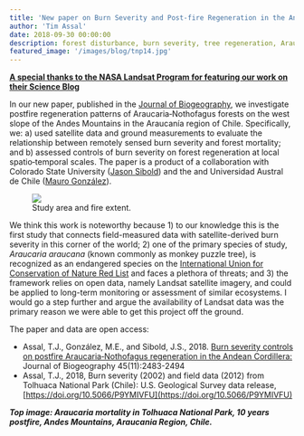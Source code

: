 ```yaml
---
title: 'New paper on Burn Severity and Post-fire Regeneration in the Andean Cordillera, Chile'
author: 'Tim Assal'
date: 2018-09-30 00:00:00
description: forest disturbance, burn severity, tree regeneration, Araucaria-Nothofagus, science communication
featured_image: '/images/blog/tnp14.jpg'
---
```


[**A special thanks to the NASA Landsat Program for featuring our work on their Science Blog**](https://landsat.gsfc.nasa.gov/article/looking-burn-severity-and-post-fire-forest-regeneration-chiles-andean-cordillera-home)

In our new paper, published in the [Journal of Biogeography](https://onlinelibrary.wiley.com/doi/10.1111/jbi.13428), we investigate postfire regeneration patterns of Araucaria‐Nothofagus forests on the west slope of the Andes Mountains in the Araucanía region of Chile. Specifically, we: a) used satellite data and ground measurements to evaluate the relationship between remotely sensed burn severity and forest mortality; and b) assessed controls of burn severity on forest regeneration at local spatio‐temporal scales. The paper is a product of a collaboration with Colorado State University ([Jason Sibold](http://www.biogeography.colostate.edu/)) and the and Universidad Austral de Chile ([Mauro González](http://www.forestal.uach.cl/instituto/conservacion-biodiversidad-territorio/academicos/mauro-gonzalez.php)).

<figure>
  <img src='../../images/blog/Figure1_fire_extent.jpg'>
  <figcaption>Study area and fire extent.</figcaption>
</figure>

We think this work is noteworthy because 1) to our knowledge this is the first study that connects field-measured data with satellite-derived burn severity in this corner of the world; 2) one of the primary species of study, *Araucaria araucana* (known commonly as monkey puzzle tree), is recognized as an endangered species on the [International Union for Conservation of Nature Red List](https://www.iucnredlist.org/) and faces a plethora of threats; and 3) the framework relies on open data, namely Landsat satellite imagery, and could be applied to long-term monitoring or assessment of similar ecosystems. I would go a step further and argue the availability of Landsat data was the primary reason we were able to get this project off the ground.

The paper and data are open access: 
+ Assal, T.J., González, M.E., and Sibold, J.S., 2018. [Burn severity controls on postfire Araucaria‐Nothofagus regeneration in the Andean Cordillera:](https://onlinelibrary.wiley.com/doi/10.1111/jbi.13428) Journal of Biogeography 45(11):2483-2494
+ Assal, T.J., 2018, Burn severity (2002) and field data (2012) from Tolhuaca National Park (Chile): U.S. Geological Survey data release, [https://doi.org/10.5066/P9YMIVFU](https://doi.org/10.5066/P9YMIVFU)

***Top image: Araucaria mortality in Tolhuaca National Park, 10 years postfire, Andes Mountains, Araucania Region, Chile.***

